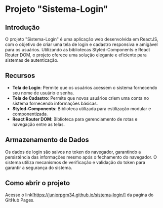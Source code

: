 # Projeto "Sistema-Login" 

## Introdução

O projeto "Sistema-Login" é uma aplicação web desenvolvida em ReactJS, com o objetivo de criar uma tela de login e cadastro responsiva e amigável para os usuários. Utilizando as bibliotecas Styled-Components e React Router DOM, o projeto oferece uma solução elegante e eficiente para sistemas de autenticação.

## Recursos

- **Tela de Login**: Permite que os usuários acessem o sistema fornecendo seu nome de usuário e senha.
- **Tela de Cadastro**: Permite que novos usuários criem uma conta no sistema fornecendo informações básicas.
- **Styled-Components**: Biblioteca utilizada para estilização modular e componentizada.
- **React Router DOM**: Biblioteca para gerenciamento de rotas e navegação entre as telas.

## Armazenamento de Dados

Os dados de login são salvos no token do navegador, garantindo a persistência das informações mesmo após o fechamento do navegador. O sistema utiliza mecanismos de verificação e validação do token para garantir a segurança do sistema.

## Como abrir o projeto

Acesse o link[https://juniorpgm34.github.io/sistema-login/] da pagina do GitHub Pages.
